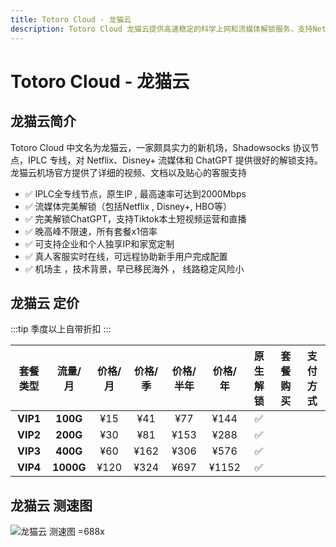 ```yaml
---
title: Totoro Cloud - 龙猫云
description: Totoro Cloud 龙猫云提供高速稳定的科学上网和流媒体解锁服务，支持Netflix、Disney+、HBO、ChatGPT等多种流媒体与工具，采用专线加速，保障连接安全可靠，兼容iOS、Android、Windows、Mac等多平台，满足多场景需求。
---
```


# Totoro Cloud - 龙猫云

<!--@include: ./tip.md-->

<!-- :::tip 龙猫云618购物节大促来了-低至48折起！

- 月付/季度/半年：享受**85**折优惠，优惠码：**`spring85`**

- 年付/2年/3年：享受**8**折优惠，优惠码：**`spring80`**

- 配合优惠码购买3年付即可享受**48**折优惠，非常划算哦

- 每个账号活动周期内只能使用3次优惠码

**活动时间：即日至2025年6月30号23点59分**
:::

<Links
  :items="[
    {
      name: '龙猫云618购物节大促来了-低至48折起！',
      desc: '即日起至2025年6月30号23点59分',
      link: 'https://itheo.top/totoro',
      rel: 'sponsored noreferrer',
      image: { src: 'https://i.theojs.cn/logo/totoro.webp', alt: '龙猫云logo' }
    }
  ]"
/> -->

## 龙猫云简介 <Pill name="龙猫云官网" link="https://itheo.top/totoro" rel="sponsored noreferrer" :image="{ src: 'https://i.theojs.cn/logo/totoro.webp', alt: '龙猫云logo' }" />

Totoro Cloud 中文名为龙猫云，一家颇具实力的新机场，Shadowsocks 协议节点，IPLC 专线，对 Netflix、Disney+ 流媒体和 ChatGPT 提供很好的解锁支持。龙猫云机场官方提供了详细的视频、文档以及贴心的客服支持

- ✅ IPLC全专线节点，原生IP , 最高速率可达到2000Mbps
- ✅ 流媒体完美解锁（包括Netflix , Disney+, HBO等）
- ✅ 完美解锁ChatGPT，支持Tiktok本土短视频运营和直播
- ✅ 晚高峰不限速，所有套餐x1倍率
- ✅ 可支持企业和个人独享IP和家宽定制
- ✅ 真人客服实时在线，可远程协助新手用户完成配置
- ✅ 机场主 ，技术背景，早已移民海外 ， 线路稳定风险小

## 龙猫云 定价

:::tip
季度以上自带折扣
:::

| 套餐类型 |  流量/月  | 价格/月 | 价格/季 | 价格/半年 | 价格/年 | 原生解锁 |                                      套餐购买                                       |                                       支付方式                                       |
| :------: | :-------: | :-----: | :-----: | :-------: | :-----: | :------: | :---------------------------------------------------------------------------------: | :----------------------------------------------------------------------------------: |
| **VIP1** | **100G**  |   ¥15   |   ¥41   |    ¥77    |  ¥144   |    ✅    | <Pill name="立即购买" link="https://itheo.top/totoro" rel="sponsored noreferrer" /> | <iconify-icon icon="bi:alipay" style="color: #1677FF;font-size:24px"></iconify-icon> |
| **VIP2** | **200G**  |   ¥30   |   ¥81   |   ¥153    |  ¥288   |    ✅    | <Pill name="立即购买" link="https://itheo.top/totoro" rel="sponsored noreferrer" /> | <iconify-icon icon="bi:alipay" style="color: #1677FF;font-size:24px"></iconify-icon> |
| **VIP3** | **400G**  |   ¥60   |  ¥162   |   ¥306    |  ¥576   |    ✅    | <Pill name="立即购买" link="https://itheo.top/totoro" rel="sponsored noreferrer" /> | <iconify-icon icon="bi:alipay" style="color: #1677FF;font-size:24px"></iconify-icon> |
| **VIP4** | **1000G** |  ¥120   |  ¥324   |   ¥697    |  ¥1152  |    ✅    | <Pill name="立即购买" link="https://itheo.top/totoro" rel="sponsored noreferrer" /> | <iconify-icon icon="bi:alipay" style="color: #1677FF;font-size:24px"></iconify-icon> |

## 龙猫云 测速图

![龙猫云 测速图 =688x](https://i.theojs.cn/airport/totoro.webp)
